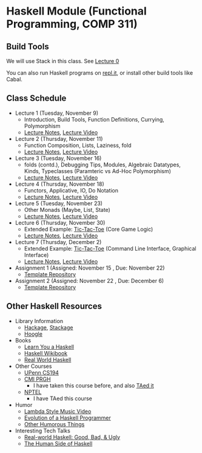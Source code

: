 # Haskell Module (Functional Programming, COMP 311)

## Build Tools

We will use Stack in this class. See [Lecture 0](https://javaplt.github.io/haskell-course/lectures/lecture0)

You can also run Haskell programs on [repl.it](https://repl.it/), or install other build tools like Cabal.

## Class Schedule

* Lecture 1 (Tuesday, November 9)
  - Introduction, Build Tools, Function Definitions, Currying, Polymorphism
  - [Lecture Notes](https://javaplt.github.io/haskell-course/lectures/lecture1), [Lecture Video](https://www.youtube.com/watch?v=iuEXKZ_cmxc&list=PLl06Ohc4hwoGc8NDc8Lu-TxluNc3KEJow)
* Lecture 2 (Thursday, November 11)
  - Function Composition, Lists, Laziness, fold
  - [Lecture Notes](https://javaplt.github.io/haskell-course/lectures/lecture2), [Lecture Video](https://www.youtube.com/watch?v=RRBbkecFy0k&list=PLl06Ohc4hwoGc8NDc8Lu-TxluNc3KEJow&index=2)
* Lecture 3 (Tuesday, November 16)
  - folds (contd.), Debugging Tips, Modules, Algebraic Datatypes, Kinds, Typeclasses (Paramteric vs Ad-Hoc Polymorphism)
  - [Lecture Notes](https://javaplt.github.io/haskell-course/lectures/lecture3), [Lecture Video](https://www.youtube.com/watch?v=f_uipSMZ4k8&list=PLl06Ohc4hwoGc8NDc8Lu-TxluNc3KEJow&index=3)
* Lecture 4 (Thursday, November 18)
  - Functors, Applicative, IO, Do Notation
  - [Lecture Notes](https://javaplt.github.io/haskell-course/lectures/lecture4), [Lecture Video](https://www.youtube.com/watch?v=8EPwcslUC1Y&list=PLl06Ohc4hwoGc8NDc8Lu-TxluNc3KEJow&index=4)
* Lecture 5 (Tuesday, November 23)
  - Other Monads (Maybe, List, State)
  - [Lecture Notes](https://javaplt.github.io/haskell-course/lectures/lecture5), [Lecture Video](https://www.youtube.com/watch?v=Vl1KrsPQ1o8&list=PLl06Ohc4hwoGc8NDc8Lu-TxluNc3KEJow&index=5)
* Lecture 6 (Thursday, November 30)
  - Extended Example: [Tic-Tac-Toe](https://github.com/JavaPLT/haskell-course/tree/main/tictactoe) (Core Game Logic)
  - [Lecture Notes](https://javaplt.github.io/haskell-course/lectures/lecture6), [Lecture Video](https://www.youtube.com/watch?v=s9-_Jx8ZOU4&list=PLl06Ohc4hwoGc8NDc8Lu-TxluNc3KEJow&index=6)
* Lecture 7 (Thursday, December 2)
  - Extended Example: [Tic-Tac-Toe](https://github.com/JavaPLT/haskell-course/tree/main/tictactoe) (Command Line Interface, Graphical Interface)
  - [Lecture Notes](https://javaplt.github.io/haskell-course/lectures/lecture7), [Lecture Video](https://www.youtube.com/watch?v=LIl7P8wUrUI&list=PLl06Ohc4hwoGc8NDc8Lu-TxluNc3KEJow&index=7)
* Assignment 1 (Assigned: November 15 , Due: November 22)
  - [Template Repository](https://github.com/JavaPLT/assignment-9/)
* Assignment 2 (Assigned: November 22 , Due: December 6)
  - [Template Repository](https://github.com/JavaPLT/assignment-10/)

## Other Haskell Resources

* Library Information
  - [Hackage](https://hackage.haskell.org/), [Stackage](https://www.stackage.org/)
  - [Hoogle](https://hoogle.haskell.org/)
* Books
  - [Learn You a Haskell](http://learnyouahaskell.com/)
  - [Haskell Wikibook](https://en.wikibooks.org/wiki/Haskell)
  - [Real World Haskell](http://book.realworldhaskell.org/)
* Other Courses
  - [UPenn CS194](https://www.seas.upenn.edu/~cis194/fall16/)
  - [CMI PRGH](https://www.cmi.ac.in/~spsuresh/teaching/prgh19/)
    + I have taken this course before, and also [TAed it](https://agnishom.github.io/PRGH17/)
  - [NPTEL](https://nptel.ac.in/courses/106/106/106106137/)
    + I have TAed this course
* Humor
  - [Lambda Style Music Video](http://www.youtube.com/watch?v=Ci48kqp11F8)
  - [Evolution of a Haskell Programmer](http://www.willamette.edu/~fruehr/haskell/evolution.html)
  - [Other Humorous Things](https://wiki.haskell.org/Humor)
* Interesting Tech Talks
  - [Real-world Haskell: Good, Bad, & Ugly](https://www.youtube.com/watch?v=7NB8tMa8sUk)
  - [The Human Side of Haskell](https://www.youtube.com/watch?v=Z0vkQLLUVGw)
